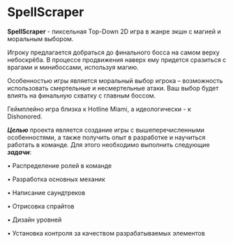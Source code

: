 # SpellScraper
**SpellScraper** - пиксельная Top-Down 2D игра в жанре экшн с магией и моральным выбором. 

Игроку предлагается добраться до финального босса на самом верху небоскрёба. В процессе продвижения наверх ему придется сразиться с врагами и минибоссами, используя магию.

Особенностью игры является моральный выбор игрока – возможность использовать смертельные и несмертельные атаки. Ваш выбор будет влиять на финальную схватку с главным боссом. 

Геймплейно игра близка к  Hotline Miami, а идеологически - к Dishonored.

***Целью*** проекта является создание игры с вышеперечисленными особенностями, а также получить опыт в разработке и научиться работать в команде. Для этого необходимо выполнить следующие ***задачи***:

• Распределение ролей в команде

• Разработка основных механик

• Написание саундтреков

• Отрисовка спрайтов

• Дизайн уровней

• Установка контроля за качеством разрабатываемых элементов
